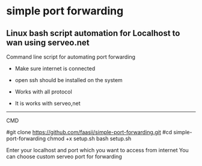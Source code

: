 # simple port forwarding

Linux bash script automation for Localhost to wan using serveo.net
-------------------------------------------

Command line script for automating port forwarding

- Make sure internet is connected

- open ssh should be installed on the system

- Works with all protocol 

- It is works with serveo,net
------------------------------------------

CMD



#git clone https://github.com/faasii/simple-port-forwarding.git
#cd simple-port-forwarding
chmod +x setup.sh
bash setup.sh




Enter your localhost and port which you want to access from internet
You can choose custom serveo port for forwarding 


